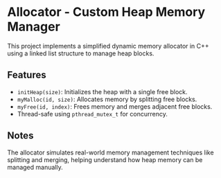 # Allocator - Custom Heap Memory Manager

This project implements a simplified dynamic memory allocator in C++ using a linked list structure to manage heap blocks.

## Features

- `initHeap(size)`: Initializes the heap with a single free block.
- `myMalloc(id, size)`: Allocates memory by splitting free blocks.
- `myFree(id, index)`: Frees memory and merges adjacent free blocks.
- Thread-safe using `pthread_mutex_t` for concurrency.

## Notes

The allocator simulates real-world memory management techniques like splitting and merging, helping understand how heap memory can be managed manually.
